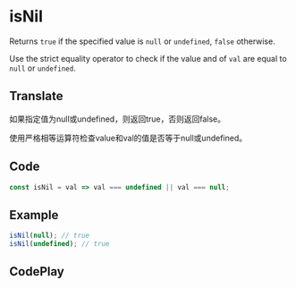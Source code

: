 # isNil

Returns `true` if the specified value is `null` or `undefined`, `false` otherwise.

Use the strict equality operator to check if the value and of `val` are equal to `null` or `undefined`.

## Translate

如果指定值为null或undefined，则返回true，否则返回false。

使用严格相等运算符检查value和val的值是否等于null或undefined。

## Code

```js
const isNil = val => val === undefined || val === null;
```

## Example

```js
isNil(null); // true
isNil(undefined); // true
```

## CodePlay

<template>
  <code-play codeplay-id="" />
</template>
